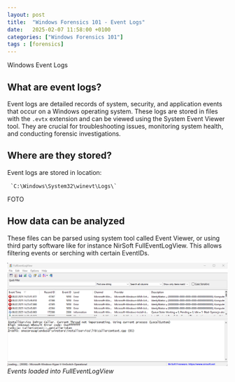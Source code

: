 ```yaml
---
layout: post
title:  "Windows Forensics 101 - Event Logs"
date:   2025-02-07 11:58:00 +0100
categories: ["Windows Forensics 101"]
tags : [forensics]
---
```


Windows Event Logs 

## What are event logs? 

Event logs are detailed records of system, security, and application events that occur on a Windows operating system. These logs are stored in files with the `.evtx` extension and can be viewed using the System Event Viewer tool. They are crucial for troubleshooting issues, monitoring system health, and conducting forensic investigations.

## Where are they stored? 

Event logs are stored in location: 

```text
 `C:\Windows\System32\winevt\Logs\` 
```

FOTO

## How data can be analyzed

These files can be parsed using system tool called Event Viewer, or using third party software like for instance NirSoft FullEventLogView. 
This allows filtering events or serching with certain EventIDs.

![img-description](/assets/img/forensics-windows_eventlogs.png)
_Events loaded into FullEventLogView_


